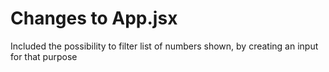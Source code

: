 # Changes to App.jsx

Included the possibility to filter list of numbers shown, by creating an input for that purpose
